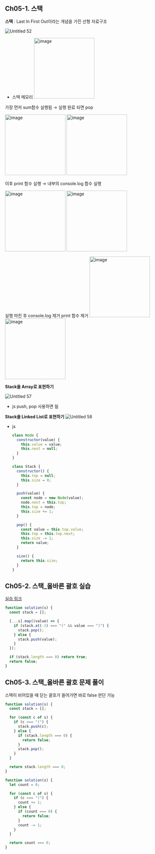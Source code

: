 ## Ch05-1. 스택

**스택**
\: Last In First Out이라는 개념을 가진 선형 자료구조

![Untitled 52](https://github.com/pipisebastian/algorithm-study/assets/78250089/34422349-0d20-4ccd-abba-e9a11f8cde3e)

- 스택 메모리
  <img width="200" alt="image" src="https://github.com/pipisebastian/algorithm-study/assets/78250089/afa06707-86b1-49b8-9b75-44bb15f52605">

가장 먼저 sum함수 실행됨 → 실행 완료 되면 pop

<img width="200" alt="image" src="https://github.com/pipisebastian/algorithm-study/assets/78250089/85d0bd66-9701-445d-89c9-f39905cb0a33"> <img width="200" alt="image" src="https://github.com/pipisebastian/algorithm-study/assets/78250089/afa06707-86b1-49b8-9b75-44bb15f52605">

이후 print 함수 실행 → 내부의 console.log 함수 실행

<img width="200" alt="image" src="https://github.com/pipisebastian/algorithm-study/assets/78250089/cf58e5ed-9d5a-48a1-8185-9f64ee33fe6c"> <img width="200" alt="image" src="https://github.com/pipisebastian/algorithm-study/assets/78250089/0f80ed7f-8bfa-4178-808a-d8e989703ada">

실행 마친 후 console.log 제거 print 함수 제거
<img width="200" alt="image" src="https://github.com/pipisebastian/algorithm-study/assets/78250089/cf58e5ed-9d5a-48a1-8185-9f64ee33fe6c"> <img width="200" alt="image" src="https://github.com/pipisebastian/algorithm-study/assets/78250089/afa06707-86b1-49b8-9b75-44bb15f52605">

**Stack을 Array로 표현하기**

![Untitled 57](https://github.com/pipisebastian/algorithm-study/assets/78250089/df4c316b-5481-40be-a6bc-ca1272d5123b)

- js
  push, pop 사용하면 됨

**Stack을 Linked List로 표현하기**
![Untitled 58](https://github.com/pipisebastian/algorithm-study/assets/78250089/0b4d5688-7162-4f7a-95b7-14ea817e4ee8)

- js

  ```js
  class Node {
    constructor(value) {
      this.value = value;
      this.next = null;
    }
  }

  class Stack {
    constructor() {
      this.top = null;
      this.size = 0;
    }

    push(value) {
      const node = new Node(value);
      node.next = this.top;
      this.top = node;
      this.size += 1;
    }

    pop() {
      const value = this.top.value;
      this.top = this.top.next;
      this.size -= 1;
      return value;
    }

    size() {
      return this.size;
    }
  }
  ```

## Ch05-2. 스택\_올바른 괄호 실습

[실습 링크](https://school.programmers.co.kr/learn/courses/13213/lessons/91074)

```js
function solution(s) {
  const stack = [];

  [...s].map((value) => {
    if (stack.at(-1) === "(" && value === ")") {
      stack.pop();
    } else {
      stack.push(value);
    }
  });

  if (stack.length === 0) return true;
  return false;
}
```

## Ch05-3. 스택\_올바른 괄호 문제 풀이

스택이 비어있을 때 닫는 괄호가 들어가면 바로 false 판단 가능

```js
function solution(s) {
  const stack = [];

  for (const c of s) {
    if (c === "(") {
      stack.push(c);
    } else {
      if (stack.length === 0) {
        return false;
      }
      stack.pop();
    }
  }

  return stack.length === 0;
}
```

```js
function solution(s) {
  let count = 0;

  for (const c of s) {
    if (c === "(") {
      count += 1;
    } else {
      if (count === 0) {
        return false;
      }
      count -= 1;
    }
  }

  return count === 0;
}
```
